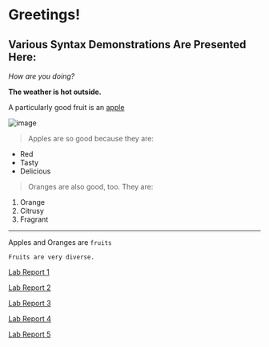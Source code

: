 # Greetings!
## Various Syntax Demonstrations Are Presented Here:
*How are you doing?*

**The weather is hot outside.**

A particularly good fruit is an [apple](https://en.wikipedia.org/wiki/Apple)

![image](https://upload.wikimedia.org/wikipedia/commons/thumb/2/25/Alice_%28apple%29.jpg/180px-Alice_%28apple%29.jpg)

>Apples are so good because they are:
* Red
* Tasty
* Delicious

>Oranges are also good, too. They are:
1. Orange
2. Citrusy
3. Fragrant

---

Apples and Oranges are `fruits`
```
Fruits are very diverse.
```
[Lab Report 1](https://efentress2025.github.io/cse15l-lab-reports/lab-report-1-week-2)

[Lab Report 2](https://efentress2025.github.io/cse15l-lab-reports/lab-report-2-week-4)

[Lab Report 3](https://efentress2025.github.io/cse15l-lab-reports/lab-report-3-week-6)

[Lab Report 4](https://efentress2025.github.io/cse15l-lab-reports/lab-report-4-week-8)

[Lab Report 5](https://efentress2025.github.io/cse15l-lab-reports/lab-report-5-week-10)
